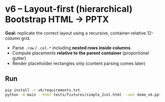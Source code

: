 # v6 – Layout-first (hierarchical) Bootstrap HTML → PPTX

**Goal:** replicate the correct layout using a recursive, container-relative 12-column grid.
- Parse `.row` / `.col-*` including **nested rows inside columns**
- Compute placements **relative to the parent container** (proportional gutter)
- Render placeholder rectangles only (content parsing comes later)

## Run
```bash
pip install -r v6/requirements.txt
python -m main --html tests/fixtures/simple_2col.html --out demo_v6.pptx
